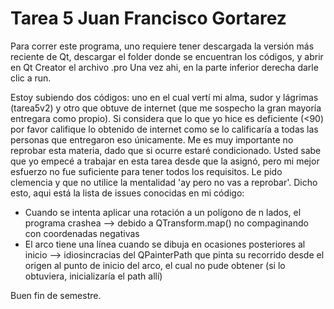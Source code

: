 # Tarea 5 Juan Francisco Gortarez

Para correr este programa, uno requiere tener descargada la versión más reciente de Qt, descargar el folder donde se encuentran los códigos, y abrir en Qt Creator el archivo .pro
Una vez ahi, en la parte inferior derecha darle clic a run.

Estoy subiendo dos códigos: uno en el cual vertí mi alma, sudor y lágrimas (tarea5v2) y otro que obtuve de internet (que me sospecho la gran mayoría entregara como propio). Si considera que lo que yo hice es deficiente (<90) por favor califique lo obtenido de internet como se lo calificaría a todas las personas que entregaron eso únicamente.
Me es muy importante no reprobar esta materia, dado que si ocurre estaré condicionado. Usted sabe que yo empecé a trabajar en esta tarea desde que la asignó, pero mi mejor esfuerzo no fue suficiente para tener todos los requisitos. Le pido clemencia y que no utilice la mentalidad 'ay pero no vas a reprobar'.
Dicho esto, aqui está la lista de issues conocidas en mi código:

* Cuando se intenta aplicar una rotación a un polígono de n lados, el programa crashea --> debido a QTransform.map() no compaginando con coordenadas negativas
* El arco tiene una línea cuando se dibuja en ocasiones posteriores al inicio --> idiosincracias del QPainterPath que pinta su recorrido desde el origen al punto de inicio del arco, el cual no pude obtener (si lo obtuviera, inicializaría el path allí)

Buen fin de semestre.


